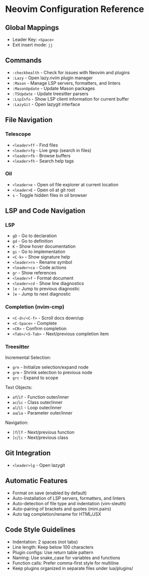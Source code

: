 # Neovim Configuration Reference

## Global Mappings
- Leader Key: `<Space>`
- Exit insert mode: `jj`

## Commands
- `:checkhealth` - Check for issues with Neovim and plugins
- `:Lazy` - Open lazy.nvim plugin manager
- `:Mason` - Manage LSP servers, formatters, and linters
- `:MasonUpdate` - Update Mason packages
- `:TSUpdate` - Update treesitter parsers
- `:LspInfo` - Show LSP client information for current buffer
- `:LazyGit` - Open lazygit interface

## File Navigation
### Telescope
- `<leader>ff` - Find files
- `<leader>fg` - Live grep (search in files)
- `<leader>fb` - Browse buffers
- `<leader>fh` - Search help tags

### Oil
- `<leader>e` - Open oil file explorer at current location
- `<leader>E` - Open oil at git root
- `s` - Toggle hidden files in oil browser

## LSP and Code Navigation
### LSP
- `gD` - Go to declaration
- `gd` - Go to definition
- `K` - Show hover documentation
- `gi` - Go to implementation
- `<C-k>` - Show signature help
- `<leader>rn` - Rename symbol
- `<leader>ca` - Code actions
- `gr` - Show references
- `<leader>f` - Format document
- `<leader>cd` - Show line diagnostics
- `[e` - Jump to previous diagnostic
- `]e` - Jump to next diagnostic

### Completion (nvim-cmp)
- `<C-d>/<C-f>` - Scroll docs down/up
- `<C-Space>` - Complete
- `<CR>` - Confirm completion
- `<Tab>/<S-Tab>` - Next/previous completion item

### Treesitter
Incremental Selection:
- `grn` - Initialize selection/expand node
- `grm` - Shrink selection to previous node
- `grc` - Expand to scope

Text Objects:
- `af`/`if` - Function outer/inner
- `ac`/`ic` - Class outer/inner
- `al`/`il` - Loop outer/inner
- `aa`/`ia` - Parameter outer/inner

Navigation:
- `]f`/`[f` - Next/previous function
- `]c`/`[c` - Next/previous class

## Git Integration
- `<leader>lg` - Open lazygit

## Automatic Features
- Format on save (enabled by default)
- Auto-installation of LSP servers, formatters, and linters
- Auto-detection of file type and indentation (vim-sleuth)
- Auto-pairing of brackets and quotes (mini.pairs)
- Auto tag completion/rename for HTML/JSX

## Code Style Guidelines
- Indentation: 2 spaces (not tabs)
- Line length: Keep below 100 characters
- Plugin configs: Use return table pattern
- Naming: Use snake_case for variables and functions
- Function calls: Prefer comma-first style for multiline
- Keep plugins organized in separate files under lua/plugins/